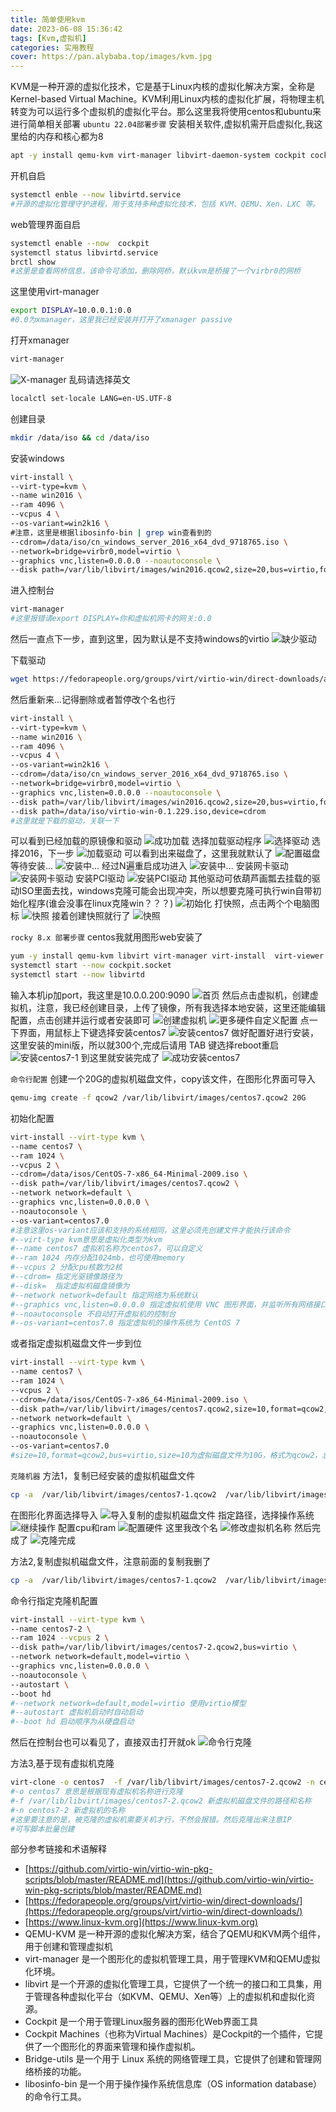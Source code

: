 ```yaml
---
title: 简单使用kvm
date: 2023-06-08 15:36:42
tags: [Kvm,虚拟机]
categories: 实用教程
cover: https://pan.alybaba.top/images/kvm.jpg
---
```


KVM是一种开源的虚拟化技术，它是基于Linux内核的虚拟化解决方案，全称是Kernel-based Virtual Machine。KVM利用Linux内核的虚拟化扩展，将物理主机转变为可以运行多个虚拟机的虚拟化平台。那么这里我将使用centos和ubuntu来进行简单相关部署
`ubuntu 22.04部署步骤`
安装相关软件,虚拟机需开启虚拟化,我这里给的内存和核心都为8
```bash
apt -y install qemu-kvm virt-manager libvirt-daemon-system cockpit cockpit-machines  bridge-utils libosinfo-bin
```
开机自启
```bash
systemctl enble --now libvirtd.service
#开源的虚拟化管理守护进程，用于支持多种虚拟化技术，包括 KVM、QEMU、Xen、LXC 等。
```
web管理界面自启
```bash
systemctl enable --now  cockpit
systemctl status libvirtd.service
brctl show
#这里是查看网桥信息，该命令可添加，删除网桥，默认kvm是桥接了一个virbr0的网桥
```
这里使用virt-manager
```bash
export DISPLAY=10.0.0.1:0.0
#0.0为xmanager，这里我已经安装并打开了xmanager passive
```
打开xmanager
```bash
virt-manager
```
![X-manager](/images/xmanager-ok.jpg)
乱码请选择英文
```bash
localctl set-locale LANG=en-US.UTF-8
```
创建目录
```bash
mkdir /data/iso && cd /data/iso
```
安装windows
```bash
virt-install \
--virt-type=kvm \
--name win2016 \
--ram 4096 \
--vcpus 4 \
--os-variant=win2k16 \
#注意，这里是根据libosinfo-bin | grep win查看到的
--cdrom=/data/iso/cn_windows_server_2016_x64_dvd_9718765.iso \
--network=bridge=virbr0,model=virtio \
--graphics vnc,listen=0.0.0.0 --noautoconsole \
--disk path=/var/lib/libvirt/images/win2016.qcow2,size=20,bus=virtio,format=qcow2
```
进入控制台
```bash
virt-manager
#这里报错请export DISPLAY=你和虚拟机网卡的网关:0.0
```
然后一直点下一步，直到这里，因为默认是不支持windows的virtio
![缺少驱动](/images/win-1.jpg)

下载驱动
```bash
wget https://fedorapeople.org/groups/virt/virtio-win/direct-downloads/archive-virtio/virtio-win-0.1.229-1/virtio-win-0.1.229.iso
```
然后重新来...记得删除或者暂停改个名也行
```bash
virt-install \
--virt-type=kvm \
--name win2016 \
--ram 4096 \
--vcpus 4 \
--os-variant=win2k16 \
--cdrom=/data/iso/cn_windows_server_2016_x64_dvd_9718765.iso \
--network=bridge=virbr0,model=virtio \
--graphics vnc,listen=0.0.0.0 --noautoconsole \
--disk path=/var/lib/libvirt/images/win2016.qcow2,size=20,bus=virtio,format=qcow2 \
--disk path=/data/iso/virtio-win-0.1.229.iso,device=cdrom
#这里就是下载的驱动，关联一下
```
可以看到已经加载的原镜像和驱动
![成功加载](/images/win-2.jpg)
选择加载驱动程序
![选择驱动](/images/win-3.jpg)
选择2016，下一步
![加载驱动](/images/win-4.jpg)
可以看到出来磁盘了，这里我就默认了
![配置磁盘](/images/win-5.jpg)
等待安装...
![安装中...](/images/win-6.jpg)
经过N遍重启成功进入
![安装中...](/images/win-7.jpg)
安装网卡驱动
![安装网卡驱动](/images/win-8.jpg)
安装PCI驱动
![安装PCI驱动](/images/win-9.jpg)
其他驱动可依葫芦画瓢去挂载的驱动ISO里面去找，windows克隆可能会出现冲突，所以想要克隆可执行win自带初始化程序(谁会没事在linux克隆win？？？)
![初始化](/images/win-10.jpg)
打快照，点击两个个电脑图标
![快照](/images/win-11.jpg)
接着创建快照就行了
![快照](/images/win-12.jpg)

`rocky 8.x 部署步骤`
centos我就用图形web安装了
```bash
yum -y install qemu-kvm libvirt virt-manager virt-install  virt-viewer   cockpit  cockpit-machines
systemctl start --now cockpit.socket
systemctl start --now libvirtd
```
输入本机ip加port，我这里是10.0.0.200:9090
![首页](/images/fist-page.jpg)
然后点击虚拟机，创建虚拟机，注意，我已经创建目录，上传了镜像，所有我选择本地安装，这里还能编辑配置，点击创建并运行或者安装即可
![创建虚拟机](/images/create-vm.jpg)
![更多硬件自定义配置](/images/more-setting.jpg)
点一下界面，用鼠标上下键选择安装centos7
![安装centos7](/images/create-ok.jpg)
做好配置好进行安装，这里安装的mini版，所以就300个,完成后请用 TAB 键选择reboot重启
![安装centos7-1](/images/install-centos7.jpg)
到这里就安装完成了
![成功安装centos7](/images/install-ok.jpg)

`命令行配置`
创建一个20G的虚拟机磁盘文件，copy该文件，在图形化界面可导入
```bash
qemu-img create -f qcow2 /var/lib/libvirt/images/centos7.qcow2 20G
```
初始化配置
```bash
virt-install --virt-type kvm \
--name centos7 \
--ram 1024 \
--vcpus 2 \
--cdrom=/data/isos/CentOS-7-x86_64-Minimal-2009.iso \
--disk path=/var/lib/libvirt/images/centos7.qcow2 \
--network network=default \
--graphics vnc,listen=0.0.0.0 \
--noautoconsole \
--os-variant=centos7.0
#注意这里os-variant应该和支持的系统相同，这里必须先创建文件才能执行该命令
#--virt-type kvm意思是虚拟化类型为kvm
#--name centos7 虚拟机名称为centos7，可以自定义
#--ram 1024 内存分配1024mb，也可使用memory
#--vcpus 2 分配cpu核数为2核
#--cdrom= 指定光驱镜像路径为
#--disk=  指定虚拟机磁盘镜像为
#--network network=default 指定网络为系统默认
#--graphics vnc,listen=0.0.0.0 指定虚拟机使用 VNC 图形界面，并监听所有网络接口。
#--noautoconsole 不自动打开虚拟机的控制台
#--os-variant=centos7.0 指定虚拟机的操作系统为 CentOS 7
```
或者指定虚拟机磁盘文件一步到位
```bash
virt-install --virt-type kvm \
--name centos7 \
--ram 1024 \
--vcpus 2 \
--cdrom=/data/isos/CentOS-7-x86_64-Minimal-2009.iso \
--disk path=/var/lib/libvirt/images/centos7.qcow2,size=10,format=qcow2,bus=virtio \
--network network=default \
--graphics vnc,listen=0.0.0.0 \
--noautoconsole \
--os-variant=centos7.0
#size=10,format=qcow2,bus=virtio,size=10为虚拟磁盘文件为10G，格式为qcow2，总线为virtio
```
`克隆机器`
方法1，复制已经安装的虚拟机磁盘文件
```bash
cp -a  /var/lib/libvirt/images/centos7-1.qcow2  /var/lib/libvirt/images/centos7-2.qcow2
```
在图形化界面选择导入
![导入复制的虚拟机磁盘文件](/images/clone-1.jpg)
指定路径，选择操作系统
![继续操作](/images/clone-2.jpg)
配置cpu和ram
![配置硬件](/images/clone-3.jpg)
这里我改个名
![修改虚拟机名称](/images/clone-4.jpg)
然后完成了
![克隆完成](/images/clone-5.jpg)

方法2,复制虚拟机磁盘文件，注意前面的复制我删了
```bash
cp -a  /var/lib/libvirt/images/centos7-1.qcow2  /var/lib/libvirt/images/centos7-2.qcow2
```
命令行指定克隆机配置
```bash
virt-install --virt-type kvm \
--name centos7-2 \
--ram 1024 --vcpus 2 \
--disk path=/var/lib/libvirt/images/centos7-2.qcow2,bus=virtio \
--network network=default,model=virtio \
--graphics vnc,listen=0.0.0.0 \
--noautoconsole \
--autostart \
--boot hd
#--network network=default,model=virtio 使用virtio模型
#--autostart 虚拟机启动时自动启动
#--boot hd 启动顺序为从硬盘启动
```
然后在控制台也可以看见了，直接双击打开就ok
![命令行克隆](/images/clone-6.jpg)

方法3,基于现有虚拟机克隆
```bash
virt-clone -o centos7  -f /var/lib/libvirt/images/centos7-2.qcow2 -n centos7-2
#-o centos7 意思是根据现有虚拟机名称进行克隆
#-f /var/lib/libvirt/images/centos7-2.qcow2 新虚拟机磁盘文件的路径和名称
#-n centos7-2 新虚拟机的名称
#这里要注意的是，被克隆的虚拟机需要关机才行，不然会报错。然后克隆出来注意IP
#可写脚本批量创建
```
部分参考链接和术语解释
- [https://github.com/virtio-win/virtio-win-pkg-scripts/blob/master/README.md](https://github.com/virtio-win/virtio-win-pkg-scripts/blob/master/README.md)
- [https://fedorapeople.org/groups/virt/virtio-win/direct-downloads/](https://fedorapeople.org/groups/virt/virtio-win/direct-downloads/)
- [https://www.linux-kvm.org](https://www.linux-kvm.org)
- QEMU-KVM 是一种开源的虚拟化解决方案，结合了QEMU和KVM两个组件，用于创建和管理虚拟机
- virt-manager 是一个图形化的虚拟机管理工具，用于管理KVM和QEMU虚拟化环境。
- libvirt 是一个开源的虚拟化管理工具，它提供了一个统一的接口和工具集，用于管理各种虚拟化平台（如KVM、QEMU、Xen等）上的虚拟机和虚拟化资源。
- Cockpit 是一个用于管理Linux服务器的图形化Web界面工具
- Cockpit Machines（也称为Virtual Machines）是Cockpit的一个插件，它提供了一个图形化的界面来管理和操作虚拟机。
- Bridge-utils 是一个用于 Linux 系统的网络管理工具，它提供了创建和管理网络桥接的功能。
- libosinfo-bin 是一个用于操作操作系统信息库（OS information database）的命令行工具。
